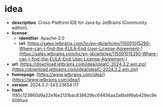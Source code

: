 # idea

- **description**: Cross-Platform IDE for Java by JetBrains (Community edition).
- **license**:
  - **identifier**: Apache-2.0
  - **url**: [https://sales.jetbrains.com/hc/en-gb/articles/115001015290-Where-can-I-find-the-EULA-End-User-License-Agreement-](https://sales.jetbrains.com/hc/en-gb/articles/115001015290-Where-can-I-find-the-EULA-End-User-License-Agreement-)
- **url**: [https://download.jetbrains.com/idea/ideaIC-2024.3.2.win.zip](https://download.jetbrains.com/idea/ideaIC-2024.3.2.win.zip)
- **homepage**: [https://www.jetbrains.com/idea/](https://www.jetbrains.com/idea/)
- **version**: 2024.3.2-243.23654.117
- **hash**: 1f85c123860d9a22e16e2131bac838629bc64456aa2a8bd99ab429ec9e6095ad

